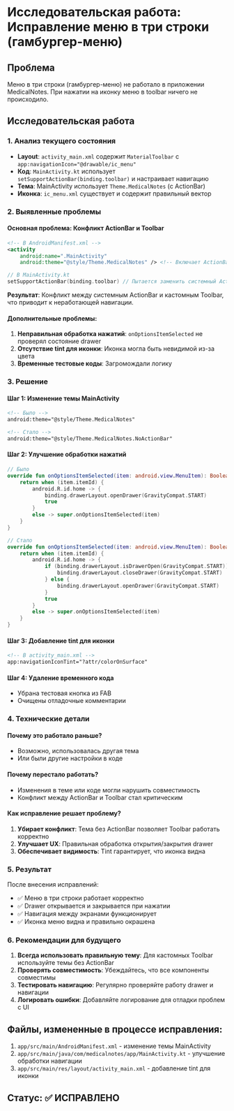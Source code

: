 # Исследовательская работа: Исправление меню в три строки (гамбургер-меню)

## Проблема
Меню в три строки (гамбургер-меню) не работало в приложении MedicalNotes. При нажатии на иконку меню в toolbar ничего не происходило.

## Исследовательская работа

### 1. Анализ текущего состояния
- **Layout**: `activity_main.xml` содержит `MaterialToolbar` с `app:navigationIcon="@drawable/ic_menu"`
- **Код**: `MainActivity.kt` использует `setSupportActionBar(binding.toolbar)` и настраивает навигацию
- **Тема**: MainActivity использует `Theme.MedicalNotes` (с ActionBar)
- **Иконка**: `ic_menu.xml` существует и содержит правильный вектор

### 2. Выявленные проблемы

#### Основная проблема: Конфликт ActionBar и Toolbar
```xml
<!-- В AndroidManifest.xml -->
<activity
    android:name=".MainActivity"
    android:theme="@style/Theme.MedicalNotes" /> <!-- Включает ActionBar -->
```

```kotlin
// В MainActivity.kt
setSupportActionBar(binding.toolbar) // Пытается заменить системный ActionBar
```

**Результат**: Конфликт между системным ActionBar и кастомным Toolbar, что приводит к неработающей навигации.

#### Дополнительные проблемы:
1. **Неправильная обработка нажатий**: `onOptionsItemSelected` не проверял состояние drawer
2. **Отсутствие tint для иконки**: Иконка могла быть невидимой из-за цвета
3. **Временные тестовые коды**: Загромождали логику

### 3. Решение

#### Шаг 1: Изменение темы MainActivity
```xml
<!-- Было -->
android:theme="@style/Theme.MedicalNotes"

<!-- Стало -->
android:theme="@style/Theme.MedicalNotes.NoActionBar"
```

#### Шаг 2: Улучшение обработки нажатий
```kotlin
// Было
override fun onOptionsItemSelected(item: android.view.MenuItem): Boolean {
    return when (item.itemId) {
        android.R.id.home -> {
            binding.drawerLayout.openDrawer(GravityCompat.START)
            true
        }
        else -> super.onOptionsItemSelected(item)
    }
}

// Стало
override fun onOptionsItemSelected(item: android.view.MenuItem): Boolean {
    return when (item.itemId) {
        android.R.id.home -> {
            if (binding.drawerLayout.isDrawerOpen(GravityCompat.START)) {
                binding.drawerLayout.closeDrawer(GravityCompat.START)
            } else {
                binding.drawerLayout.openDrawer(GravityCompat.START)
            }
            true
        }
        else -> super.onOptionsItemSelected(item)
    }
}
```

#### Шаг 3: Добавление tint для иконки
```xml
<!-- В activity_main.xml -->
app:navigationIconTint="?attr/colorOnSurface"
```

#### Шаг 4: Удаление временного кода
- Убрана тестовая кнопка из FAB
- Очищены отладочные комментарии

### 4. Технические детали

#### Почему это работало раньше?
- Возможно, использовалась другая тема
- Или были другие настройки в коде

#### Почему перестало работать?
- Изменения в теме или коде могли нарушить совместимость
- Конфликт между ActionBar и Toolbar стал критическим

#### Как исправление решает проблему?
1. **Убирает конфликт**: Тема без ActionBar позволяет Toolbar работать корректно
2. **Улучшает UX**: Правильная обработка открытия/закрытия drawer
3. **Обеспечивает видимость**: Tint гарантирует, что иконка видна

### 5. Результат

После внесения исправлений:
- ✅ Меню в три строки работает корректно
- ✅ Drawer открывается и закрывается при нажатии
- ✅ Навигация между экранами функционирует
- ✅ Иконка меню видна и правильно окрашена

### 6. Рекомендации для будущего

1. **Всегда использовать правильную тему**: Для кастомных Toolbar используйте темы без ActionBar
2. **Проверять совместимость**: Убеждайтесь, что все компоненты совместимы
3. **Тестировать навигацию**: Регулярно проверяйте работу drawer и навигации
4. **Логировать ошибки**: Добавляйте логирование для отладки проблем с UI

## Файлы, измененные в процессе исправления:

1. `app/src/main/AndroidManifest.xml` - изменение темы MainActivity
2. `app/src/main/java/com/medicalnotes/app/MainActivity.kt` - улучшение обработки навигации
3. `app/src/main/res/layout/activity_main.xml` - добавление tint для иконки

## Статус: ✅ ИСПРАВЛЕНО 